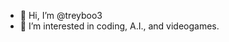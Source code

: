 - 👋 Hi, I’m @treyboo3
- 👀 I’m interested in coding, A.I., and videogames.

<!---
treyboo3/treyboo3 is a ✨ special ✨ repository because its `README.md` (this file) appears on your GitHub profile.
You can click the Preview link to take a look at your changes.
--->
